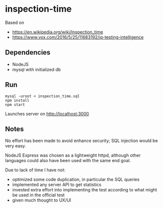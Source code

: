 # inspection-time

Based on
- https://en.wikipedia.org/wiki/Inspection_time
- https://www.vox.com/2016/5/25/11683192/iq-testing-intelligence

## Dependencies
- NodeJS
- mysql with initialized db

## Run
```
mysql -uroot < inspection_time.sql
npm install
npm start
```
Launches server on [http://localhost:3000](http://localhost:3000)

## Notes
No effort has been made to avoid enhance security; SQL injection would be very easy.

NodeJS Express was chosen as a lightweight httpd, although other languages could also have been used with the same end
goal.

Due to lack of time I have not:
- optimized some code duplication, in particular the SQL queries
- implemented any server API to get statistics
- invested extra effort into implementing the test according to what might be used in the official test
- given much thought to UX/UI

